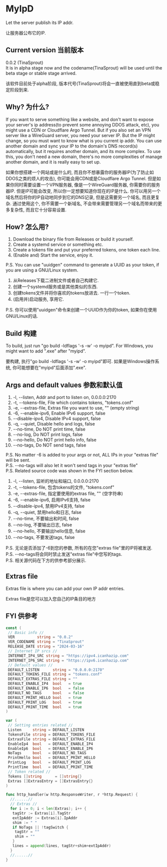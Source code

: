 <!--
 * @Author: FunctionSir
 * @License: AGPLv3
 * @Date: 2024-02-28 16:30:44
 * @LastEditTime: 2024-03-17 20:04:55
 * @LastEditors: FunctionSir
 * @Description: -
 * @FilePath: /MyIpD/README.md
-->

# MyIpD

Let the server publish its IP addr.

让服务器公布它的IP.

## Current version 当前版本

0.0.2 (TinaSprout)  
It is in alpha stage now and the codename(TinaSprout) will be used until the beta stage or stable stage arrived.

该软件目前处于alpha阶段, 版本代号(TinaSprout)将会一直被使用直到beta或稳定阶段到来.

## Why? 为什么?

If you want to serve something like a website, and don't want to expose your server's ip address(to prevent some annoying DDOS attack, etc), you might use a CDN or Cloudflare Argo Tunnel. But if you also set an VPN server like a WireGuard server, you need your server IP. But the IP might change, so you must want to know what is you current ip addr. You can use another domain and sync your IP to the domain's DNS record(s) automatically, but it requires another domain, and its more complex. To use this, you don't need a new domain, there's no more complexities of manage another domain, and it is really easy to set up.

如果你想搭建一个网站或是什么的, 而且你不想暴露你的服务器IP(为了防止如DDOS之类的烦人的攻击), 你可能会用CDN或是Cloudflare Argo Tunnel. 但是如果你同时需要设置一个VPN服务器, 像是一个WireGuard服务器, 你需要你的服务器IP. 但是IP可能会改变, 所以你一定想要知道你现在的IP是什么. 你可以用另一个域名然后将你的IP自动地同步到它的DNS记录, 但是这需要另一个域名, 而且更复杂. 通过使用这个, 你不需要一个新域名, 不会带来需要管理另一个域名而带来的更多复杂性, 而且它十分容易设置.

## How? 怎么用?

1. Download the binary file from Releases or build it yourself.
2. Create a systemd service or something etc.
3. Create a tokens file and put your preferred tokens, one token each line.
4. (Enable and) Start the service, enjoy it.

P.S. You can use "uuidgen" command to generate a UUID as your token, if you are using a GNU/Linux system.

1. 从Releases下载二进制文件或者自己构建它.
2. 创建一个systemd服务或是其他类似的东西.
3. 创建tokens文件并将你喜欢的tokens放进去. 一行一个token.
4. (启用并)启动服务, 享用它.

P.S. 你可以使用"uuidgen"命令来创建一个UUID作为你的token, 如果你在使用GNU/Linux的话.

## Build 构建

To build, just run "go build -ldflags '-s -w' -o myipd". For Windows, you might want to add ".exe" after "myipd".

要构建, 执行"go build -ldflags '-s -w' -o myipd"即可. 如果是Windows操作系统, 你可能想要在"myipd"后面添加".exe".

## Args and default values 参数和默认值

1. -l, --listen, Addr and port to listen on, 0.0.0.0:2170
2. -t, --tokens-file, File which contains tokens, "tokens.conf"
3. -e, --extras-file, Extras file you want to use, "" (empty string)
4. -6, --enable-ipv6, Enable IPv6 support, false
5. --disable-ipv4, Disable IPv4 support, false
6. -q, --quiet, Disable hello and logs, false
7. --no-time, Do NOT print time, false
8. --no-log, Do NOT print logs, false
9. --no-hello, Do NOT print hello info, false
10. --no-tags, Do NOT send tags, false

P.S. No matter -6 is added to your args or not, ALL IPs in your "extras file" will be sent.  
P.S. --no-tags will also let it won't send tags in your "extras file"  
P.S. Related source code was shown in the FYI section below.

1. -l, --listen, 监听的地址和端口, 0.0.0.0:2170
2. -t, --tokens-file, 包含tokens的文件, "tokens.conf"
3. -e, --extras-file, 指定要使用的extras file, "" (空字符串)
4. -6, --enable-ipv6, 启用IPv6支持, false
5. --disable-ipv4, 禁用IPv4支持, false
6. -q, --quiet, 禁用hello和日志, false
7. --no-time, 不要输出和时间, false
8. --no-log, 不要输出日志, false
9. --no-hello, 不要输出hello信息, false
10. --no-tags, 不要发送tags, false

P.S. 无论是否添加了-6到您的参数, 所有的在您"extras file"里的IP将被发送.  
P.S. --no-tags将会同时禁止发送"extras file"中您写的tags.  
P.S. 相关源代码在下方的供参考部分展示.

## Extras file

Extras file is where you can add your own IP addr entries.

Extras file是您可以加入您自己的IP条目的地方

## FYI 供参考

```go
const (
 // Basic info //
 VER          string = "0.0.2"
 VER_CODENAME string = "TinaSprout"
 RELEASE_DATE string = "2024-03-16"
 // Internet IP srcs //
 INTERNET_IP4_SRC string = "https://ipv4.icanhazip.com"
 INTERNET_IP6_SRC string = "https://ipv6.icanhazip.com"
 // Default values //
 DEFAULT_LISTEN      string = "0.0.0.0:2170"
 DEFAULT_TOKENS_FILE string = "tokens.conf"
 DEFAULT_EXTRAS_FILE string = ""
 DEFAULT_ENABLE_IP4  bool   = true
 DEFAULT_ENABLE_IP6  bool   = false
 DEFAULT_NO_TAGS     bool   = false
 DEFAULT_PRINT_HELLO bool   = true
 DEFAULT_PRINT_LOG   bool   = true
 DEFAULT_PRINT_TIME  bool   = true
)
```

```go
var (
 // Setting entries related //
 Listen     string = DEFAULT_LISTEN
 TokensFile string = DEFAULT_TOKENS_FILE
 ExtrasFile string = DEFAULT_EXTRAS_FILE
 EnableIp4  bool   = DEFAULT_ENABLE_IP4
 EnableIp6  bool   = DEFAULT_ENABLE_IP6
 NoTags     bool   = DEFAULT_NO_TAGS
 PrintHello bool   = DEFAULT_PRINT_HELLO
 PrintLog   bool   = DEFAULT_PRINT_LOG
 PrintTime  bool   = DEFAULT_PRINT_TIME
 // Token related //
 Tokens []string      = []string{}
 Extras []ExtrasEntry = []ExtrasEntry{}
)
```

```go
func http_handler(w http.ResponseWriter, r *http.Request) {
  //......//
  // Extras //
  for i := 0; i < len(Extras); i++ {
   tagStr := Extras[i].TagStr
   extIpAddr := Extras[i].IpAddr
   shim := " "
   if NoTags || !tagSwitch {
    tagStr = ""
    shim = ""
   }
   lines = append(lines, tagStr+shim+extIpAddr)
  }
  //......//
}
```

